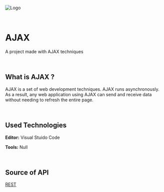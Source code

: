 
![Logo](https://upload.wikimedia.org/wikipedia/commons/a/a1/AJAX_logo_by_gengns.svg)

<br>

    
# AJAX

A project made with AJAX techniques

<br>

## What is AJAX ?

AJAX is a set of web development techniques. AJAX runs asynchronously. 
As a result, any web application using AJAX can send and receive data without needing
to refresh the entire page.

<br>

  
## Used Technologies

**Editor:** Visual Stuido Code

**Tools:** Null

<br>

  
## Source of API

[REST](https://restcountries.com/)

  
